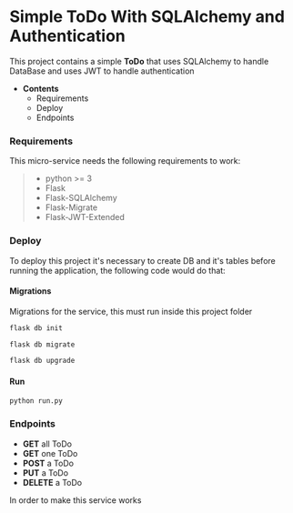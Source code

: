 # Simple ToDo With SQLAlchemy and Authentication

This project contains a simple **ToDo** that uses SQLAlchemy to handle DataBase and uses JWT to handle authentication

* **Contents**
  * Requirements
  * Deploy
  * Endpoints

### Requirements
This micro-service needs the following requirements to work:
>* python >= 3
>* Flask
>* Flask-SQLAlchemy
>* Flask-Migrate
>* Flask-JWT-Extended

### Deploy
To deploy this project it's necessary to create DB and it's tables before running the application, the following code would
 do that:

#### Migrations
Migrations for the service, this must run inside this project folder

```bash
flask db init
```

```bash
flask db migrate
```

```bash
flask db upgrade
```

#### Run
```bash
python run.py
```

### Endpoints

- **GET** all ToDo
- **GET** one ToDo
- **POST** a ToDo
- **PUT** a ToDo
- **DELETE** a ToDo


In order to make this service works 
